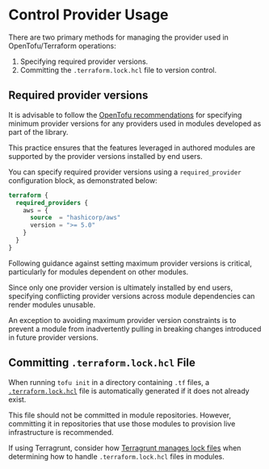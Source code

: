 # Control Provider Usage

There are two primary methods for managing the provider used in OpenTofu/Terraform operations:

1. Specifying required provider versions.
2. Committing the `.terraform.lock.hcl` file to version control.
   
## Required provider versions

It is advisable to follow the [OpenTofu recommendations](https://opentofu.org/docs/language/providers/requirements/#best-practices-for-provider-versions) for specifying minimum provider versions for any providers used in modules developed as part of the library.

This practice ensures that the features leveraged in authored modules are supported by the provider versions installed by end users. 

You can specify required provider versions using a `required_provider` configuration block, as demonstrated below:

```terraform
terraform {
  required_providers {
    aws = {
      source  = "hashicorp/aws"
      version = ">= 5.0"
    }
  }
}
```
Following guidance against setting maximum provider versions is critical, particularly for modules dependent on other modules.

Since only one provider version is ultimately installed by end users, specifying conflicting provider versions across module dependencies can render modules unusable.

An exception to avoiding maximum provider version constraints is to prevent a module from inadvertently pulling in breaking changes introduced in future provider versions.

## Committing `.terraform.lock.hcl` File

When running `tofu init` in a directory containing `.tf` files, a [`.terraform.lock.hcl`](https://opentofu.org/docs/language/files/dependency-lock) file is automatically generated if it does not already exist.

This file should not be committed in module repositories. However, committing it in repositories that use those modules to provision live infrastructure is recommended.

If using Terragrunt, consider how [Terragrunt manages lock files](https://terragrunt.gruntwork.io/docs/features/lock-file-handling/) when determining how to handle `.terraform.lock.hcl` files in modules.
